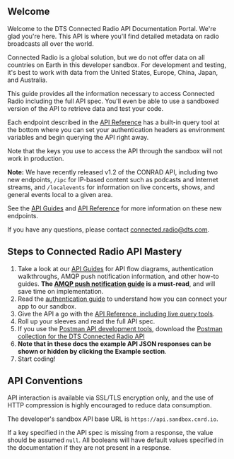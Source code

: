 ## Welcome
Welcome to the DTS Connected Radio API Documentation Portal. We're glad you're here. This API is where you'll find detailed metadata on radio broadcasts all over the world.

Connected Radio is a global solution, but we do not offer data on all countries on Earth in this developer sandbox. For development and testing, it's best to work with data from the United States, Europe, China, Japan, and Australia.

This guide provides all the information necessary to access Connected Radio including the full API spec. You'll even be able to use a sandboxed version of the API to retrieve data and test your code.

Each endpoint described in the [API Reference](/api-reference) has a built-in query tool at the bottom where you can set your authentication headers as environment variables and begin querying the API right away. 

Note that the keys you use to access the API through the sandbox will not work in production.

**Note:** We have recently released v1.2 of the CONRAD API, including two new endpoints, `/ipc` for IP-based content such as podcasts and Internet streams, and `/localevents` for information on live concerts, shows, and general events local to a given area.


See the [API Guides](/guides) and [API Reference](/api-reference) for more information on these new endpoints.

If you have any questions, please contact [connected.radio@dts.com](mailto:connected.radio@dts.com).

## Steps to Connected Radio API Mastery

1. Take a look at our [API Guides](/guides) for API flow diagrams, authentication walkthroughs, AMQP push notification information, and other how-to guides. **The [AMQP push notification guide](/guides/amqp-push-notifications-guide) is a must-read**, and will save time on implementation.
2. Read the [authentication guide](#authentication) to understand how you can connect your app to our sandbox.
3. Give the API a go with the [API Reference, including live query tools](/api-reference).
4. Roll up your sleeves and read the full API spec.
5. If you use the [Postman API development tools](https://www.getpostman.com/), download the [Postman collection for the DTS Connected Radio API](https://s.cnrd.io/other/DTS_Connected_Radio_API.postman_collection-1.2.zip)
6. **Note that in these docs the example API JSON responses can be shown or hidden by clicking the Example section**.
7. Start coding!

## API Conventions

API interaction is available via SSL/TLS encryption only, and the use of HTTP compression is highly encouraged to reduce data consumption. 

The developer's sandbox API base URL is `https://api.sandbox.cnrd.io`.

If a key specified in the API spec is missing from a response, the value should be assumed `null`. All booleans will have default values specified in the documentation if they are not present in a response.

